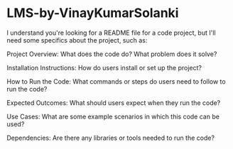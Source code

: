 # LMS-by-VinayKumarSolanki



I understand you're looking for a README file for a code project, but I'll need some specifics about the project, such as:

Project Overview: What does the code do? What problem does it solve?

Installation Instructions: How do users install or set up the project?

How to Run the Code: What commands or steps do users need to follow to run the code?

Expected Outcomes: What should users expect when they run the code?

Use Cases: What are some example scenarios in which this code can be used?

Dependencies: Are there any libraries or tools needed to run the code?
